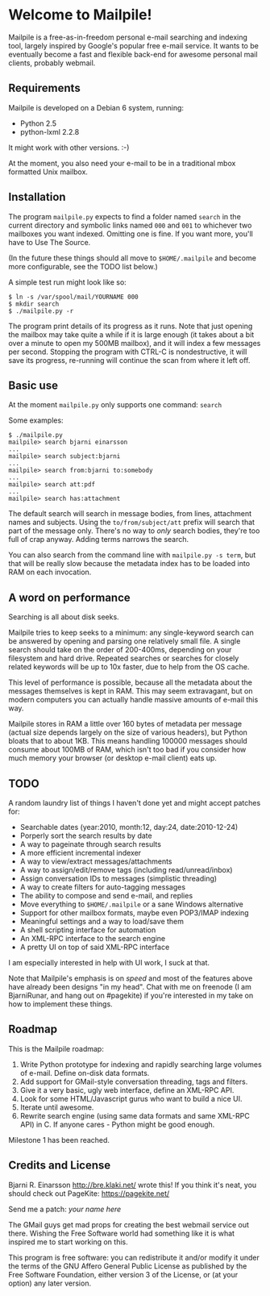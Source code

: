 # Welcome to Mailpile! #

Mailpile is a free-as-in-freedom personal e-mail searching and indexing
tool, largely inspired by Google's popular free e-mail service.  It wants
to be eventually become a fast and flexible back-end for awesome personal
mail clients, probably webmail.


## Requirements ##

Mailpile is developed on a Debian 6 system, running:

   * Python 2.5
   * python-lxml 2.2.8

It might work with other versions. :-)

At the moment, you also need your e-mail to be in a traditional mbox
formatted Unix mailbox.


## Installation ##

The program `mailpile.py` expects to find a folder named `search` in the
current directory and symbolic links named `000` and `001` to whichever
two mailboxes you want indexed.  Omitting one is fine.  If you want more,
you'll have to Use The Source.

(In the future these things should all move to `$HOME/.mailpile` and
become more configurable, see the TODO list below.)

A simple test run might look like so:

    $ ln -s /var/spool/mail/YOURNAME 000
    $ mkdir search
    $ ./mailpile.py -r

The program print details of its progress as it runs.  Note that just
opening the mailbox may take quite a while if it is large enough (it
takes about a bit over a minute to open my 500MB mailbox), and it will
index a few messages per second.  Stopping the program with CTRL-C is
nondestructive, it will save its progress, re-running will continue the
scan from where it left off.


## Basic use ##

At the moment `mailpile.py` only supports one command: `search`

Some examples:

    $ ./mailpile.py
    mailpile> search bjarni einarsson
    ...
    mailpile> search subject:bjarni
    ...
    mailpile> search from:bjarni to:somebody
    ...
    mailpile> search att:pdf
    ...
    mailpile> search has:attachment

The default search will search in message bodies, from lines, attachment
names and subjects.  Using the `to/from/subject/att` prefix will search
that part of the message only.  There's no way to *only* search bodies,
they're too full of crap anyway.  Adding terms narrows the search.

You can also search from the command line with `mailpile.py -s term`,
but that will be really slow because the metadata index has to be
loaded into RAM on each invocation.


## A word on performance ##

Searching is all about disk seeks.

Mailpile tries to keep seeks to a minimum: any single-keyword search can
be answered by opening and parsing one relatively small file.  A single
search should take on the order of 200-400ms, depending on your filesystem
and hard drive.  Repeated searches or searches for closely related keywords
will be up to 10x faster, due to help from the OS cache.

This level of performance is possible, because all the metadata about the
messages themselves is kept in RAM.  This may seem extravagant, but on
modern computers you can actually handle massive amounts of e-mail this way.

Mailpile stores in RAM a little over 160 bytes of metadata per message
(actual size depends largely on the size of various headers), but Python
bloats that to about 1KB.  This means handling 100000 messages should
consume about 100MB of RAM, which isn't too bad if you consider how much
memory your browser (or desktop e-mail client) eats up.


## TODO ##

A random laundry list of things I haven't done yet and might accept
patches for:

   * Searchable dates (year:2010, month:12, day:24, date:2010-12-24)
   * Porperly sort the search results by date
   * A way to pageinate through search results
   * A more efficient incremental indexer
   * A way to view/extract messages/attachments
   * A way to assign/edit/remove tags (including read/unread/inbox)
   * Assign conversation IDs to messages (simplistic threading)
   * A way to create filters for auto-tagging messages
   * The ability to compose and send e-mail, and replies
   * Move everything to `$HOME/.mailpile` or a sane Windows alternative
   * Support for other mailbox formats, maybe even POP3/IMAP indexing
   * Meaningful settings and a way to load/save them
   * A shell scripting interface for automation
   * An XML-RPC interface to the search engine
   * A pretty UI on top of said XML-RPC interface

I am especially interested in help with UI work, I suck at that.

Note that Mailpile's emphasis is on *speed* and most of the features
above have already been designs "in my head".  Chat with me on freenode
(I am BjarniRunar, and hang out on #pagekite) if you're interested in
my take on how to implement these things.


## Roadmap ##

This is the Mailpile roadmap:

   1. Write Python prototype for indexing and rapidly searching large
      volumes of e-mail. Define on-disk data formats.
   2. Add support for GMail-style conversation threading, tags and filters.
   3. Give it a very basic, ugly web interface, define an XML-RPC API.
   4. Look for some HTML/Javascript gurus who want to build a nice UI.
   5. Iterate until awesome.
   6. Rewrite search engine (using same data formats and same XML-RPC API)
      in C. If anyone cares - Python might be good enough.

Milestone 1 has been reached.


## Credits and License ##

Bjarni R. Einarsson <http://bre.klaki.net/> wrote this!  If you think
it's neat, you should check out PageKite: <https://pagekite.net/>

Send me a patch: *your name here*

The GMail guys get mad props for creating the best webmail service out
there.  Wishing the Free Software world had something like it is what
inspired me to start working on this.

This program is free software: you can redistribute it and/or modify it
under the terms of the  GNU  Affero General Public License as published
by the Free Software Foundation, either version 3 of the License, or (at
your option) any later version.

